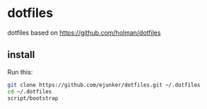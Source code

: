# dotfiles

dotfiles based on https://github.com/holman/dotfiles

## install

Run this:

```sh
git clone https://github.com/ejunker/dotfiles.git ~/.dotfiles
cd ~/.dotfiles
script/bootstrap
```

